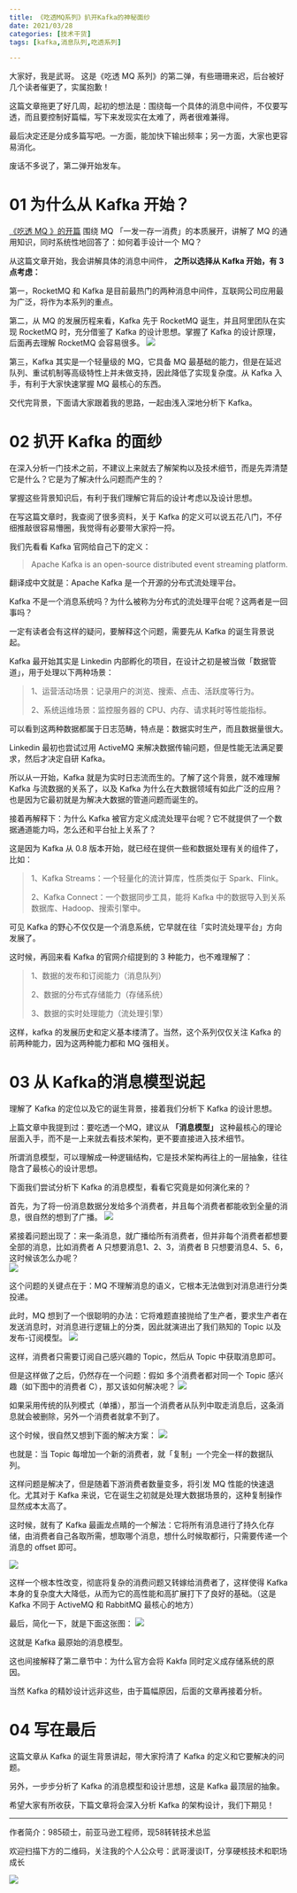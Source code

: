 ```yaml
---
title: 《吃透MQ系列》扒开Kafka的神秘面纱
date: 2021/03/28
categories: [技术干货]
tags: [kafka,消息队列,吃透系列]

---
```


大家好，我是武哥。 这是《吃透 MQ 系列》的第二弹，有些珊珊来迟，后台被好几个读者催更了，实属抱歉！

这篇文章拖更了好几周，起初的想法是：围绕每一个具体的消息中间件，不仅要写透，而且要控制好篇幅，写下来发现实在太难了，两者很难兼得。

最后决定还是分成多篇写吧。一方面，能加快下输出频率；另一方面，大家也更容易消化。

废话不多说了，第二弹开始发车。

<!-- more -->

# 01 为什么从 Kafka 开始？  

[《吃透 MQ 》的开篇](http://mp.weixin.qq.com/s?__biz=MzU2MTM4NDAwMw==&mid=2247488812&idx=1&sn=1e23afce50441bcf594c001f0965306b&chksm=fc78ca00cb0f4316e4c8583b84556c62574b50adaa8511d932459396944e9babeee9d141086b&scene=21#wechat_redirect)  围绕 MQ 「一发一存一消费」的本质展开，讲解了 MQ 的通用知识，同时系统性地回答了：如何着手设计一个 MQ？

从这篇文章开始，我会讲解具体的消息中间件， **之所以选择从 Kafka 开始，有 3 点考虑：**

第一，RocketMQ 和 Kafka 是目前最热门的两种消息中间件，互联网公司应用最为广泛，将作为本系列的重点。

第二，从 MQ 的发展历程来看，Kafka 先于 RocketMQ 诞生，并且阿里团队在实现 RocketMQ 时，充分借鉴了 Kafka 的设计思想。掌握了 Kafka 的设计原理，后面再去理解 RocketMQ 会容易很多。
![](https://oscimg.oschina.net/oscnet/f0b23603-839b-4f10-b5ec-b672240fbe07.png)

第三，Kafka 其实是一个轻量级的 MQ，它具备 MQ 最基础的能力，但是在延迟队列、重试机制等高级特性上并未做支持，因此降低了实现复杂度。从 Kafka 入手，有利于大家快速掌握 MQ 最核心的东西。  

交代完背景，下面请大家跟着我的思路，一起由浅入深地分析下 Kafka。

# 02 扒开 Kafka 的面纱  

在深入分析一门技术之前，不建议上来就去了解架构以及技术细节，而是先弄清楚它是什么？它是为了解决什么问题而产生的？

掌握这些背景知识后，有利于我们理解它背后的设计考虑以及设计思想。

在写这篇文章时，我查阅了很多资料，关于 Kafka 的定义可以说五花八门，不仔细推敲很容易懵圈，我觉得有必要带大家捋一捋。

我们先看看 Kafka 官网给自己下的定义：

> Apache Kafka is an open-source distributed event streaming platform.

翻译成中文就是：Apache Kafka 是一个开源的分布式流处理平台。

Kafka 不是一个消息系统吗？为什么被称为分布式的流处理平台呢？这两者是一回事吗？

一定有读者会有这样的疑问，要解释这个问题，需要先从 Kafka 的诞生背景说起。

Kafka 最开始其实是 Linkedin 内部孵化的项目，在设计之初是被当做「数据管道」，用于处理以下两种场景：

> 1、运营活动场景：记录用户的浏览、搜索、点击、活跃度等行为。
> 
> 2、系统运维场景：监控服务器的 CPU、内存、请求耗时等性能指标。

可以看到这两种数据都属于日志范畴，特点是：数据实时生产，而且数据量很大。

Linkedin 最初也尝试过用 ActiveMQ 来解决数据传输问题，但是性能无法满足要求，然后才决定自研 Kafka。

所以从一开始，Kafka 就是为实时日志流而生的。了解了这个背景，就不难理解 Kafka 与流数据的关系了，以及 Kafka 为什么在大数据领域有如此广泛的应用？也是因为它最初就是为解决大数据的管道问题而诞生的。

接着再解释下：为什么 Kafka 被官方定义成流处理平台呢？它不就提供了一个数据通道能力吗，怎么还和平台扯上关系了？

这是因为 Kafka 从 0.8 版本开始，就已经在提供一些和数据处理有关的组件了，比如：

> 1、Kafka Streams：一个轻量化的流计算库，性质类似于 Spark、Flink。
> 
> 2、Kafka Connect：一个数据同步工具，能将 Kafka 中的数据导入到关系数据库、Hadoop、搜索引擎中。

可见 Kafka 的野心不仅仅是一个消息系统，它早就在往「实时流处理平台」方向发展了。

这时候，再回来看 Kafka 的官网介绍提到的 3 种能力，也不难理解了：

> 1、数据的发布和订阅能力（消息队列）
> 
> 2、数据的分布式存储能力（存储系统）
> 
> 3、数据的实时处理能力（流处理引擎）

这样，kafka 的发展历史和定义基本缕清了。当然，这个系列仅仅关注 Kafka 的前两种能力，因为这两种能力都和 MQ 强相关。

# 03 从 Kafka的消息模型说起  

理解了 Kafka 的定位以及它的诞生背景，接着我们分析下 Kafka 的设计思想。

上篇文章中我提到过：要吃透一个MQ，建议从 **「消息模型」** 这种最核心的理论层面入手，而不是一上来就去看技术架构，更不要直接进入技术细节。

所谓消息模型，可以理解成一种逻辑结构，它是技术架构再往上的一层抽象，往往隐含了最核心的设计思想。

下面我们尝试分析下 Kafka 的消息模型，看看它究竟是如何演化来的？

首先，为了将一份消息数据分发给多个消费者，并且每个消费者都能收到全量的消息，很自然的想到了广播。
![](https://oscimg.oschina.net/oscnet/a5fbc488-ea1a-48e6-bfb9-e5030bdcbcb7.png)

紧接着问题出现了：来一条消息，就广播给所有消费者，但并非每个消费者都想要全部的消息，比如消费者 A 只想要消息1、2、3，消费者 B 只想要消息4、5、6，这时候该怎么办呢？  
![](https://oscimg.oschina.net/oscnet/9c0986d3-8d6a-42e3-afd2-e8dfca2e4b90.png)

这个问题的关键点在于：MQ 不理解消息的语义，它根本无法做到对消息进行分类投递。

此时，MQ 想到了一个很聪明的办法：它将难题直接抛给了生产者，要求生产者在发送消息时，对消息进行逻辑上的分类，因此就演进出了我们熟知的 Topic 以及发布-订阅模型。
![](https://oscimg.oschina.net/oscnet/836f3ffa-b594-4eed-8743-44670b801c24.png)

这样，消费者只需要订阅自己感兴趣的 Topic，然后从 Topic 中获取消息即可。

但是这样做了之后，仍然存在一个问题：假如 多个消费者都对同一个 Topic 感兴趣（如下图中的消费者 C），那又该如何解决呢？
![](https://oscimg.oschina.net/oscnet/6f65f48d-170e-4a93-a91a-0303c3432464.png)

如果采用传统的队列模式（单播），那当一个消费者从队列中取走消息后，这条消息就会被删除，另外一个消费者就拿不到了。  

这个时候，很自然又想到下面的解决方案：
![](https://oscimg.oschina.net/oscnet/81c3dc9a-1fd1-466e-a8ad-a0fb82e5a872.png)

也就是：当 Topic 每增加一个新的消费者，就「复制」一个完全一样的数据队列。  

这样问题是解决了，但是随着下游消费者数量变多，将引发 MQ 性能的快速退化。尤其对于 Kafka 来说，它在诞生之初就是处理大数据场景的，这种复制操作显然成本太高了。

这时候，就有了 Kafka 最画龙点睛的一个解法：它将所有消息进行了持久化存储，由消费者自己各取所需，想取哪个消息，想什么时候取都行，只需要传递一个消息的 offset 即可。

![](https://oscimg.oschina.net/oscnet/aa789637-8a5d-4ee5-b5ac-b258acdc94e3.png)

这样一个根本性改变，彻底将复杂的消费问题又转嫁给消费者了，这样使得 Kafka 本身的复杂度大大降低，从而为它的高性能和高扩展打下了良好的基础。（这是 Kafka 不同于 ActiveMQ 和 RabbitMQ 最核心的地方）

最后，简化一下，就是下面这张图：
![](https://oscimg.oschina.net/oscnet/3f67e3a7-75a8-4319-b37e-f00ce599528a.png)

这就是 Kafka 最原始的消息模型。

这也间接解释了第二章节中：为什么官方会将 Kakfa 同时定义成存储系统的原因。  

当然 Kafka 的精妙设计远非这些，由于篇幅原因，后面的文章再接着分析。

# 04 写在最后  

这篇文章从 Kafka 的诞生背景讲起，带大家捋清了 Kafka 的定义和它要解决的问题。

另外，一步步分析了 Kafka 的消息模型和设计思想，这是 Kafka 最顶层的抽象。

希望大家有所收获，下篇文章将会深入分析 Kafka 的架构设计，我们下期见！



---

作者简介：985硕士，前亚马逊工程师，现58转转技术总监

欢迎扫描下方的二维码，关注我的个人公众号：武哥漫谈IT，分享硬核技术和职场成长

![](https://img-blog.csdnimg.cn/20201107215432925.jpg)